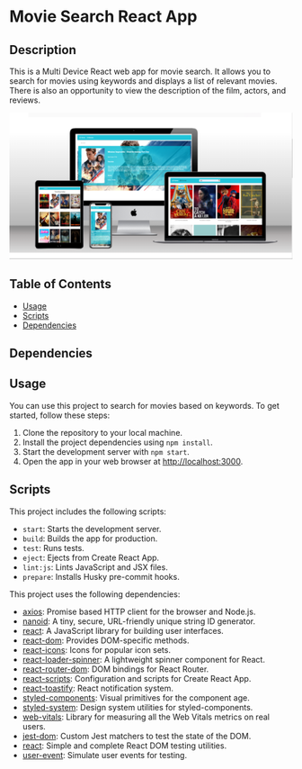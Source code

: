 # Movie Search React App

## Description

This is a Multi Device React web app for movie search. It allows you to search
for movies using keywords and displays a list of relevant movies. There is also
an opportunity to view the description of the film, actors, and reviews.

![](/public/movies_search_scrin.png)

## Table of Contents

- [Usage](#usage)
- [Scripts](#scripts)
- [Dependencies](#dependencies)

## Dependencies

## Usage

You can use this project to search for movies based on keywords. To get started,
follow these steps:

1. Clone the repository to your local machine.
2. Install the project dependencies using `npm install`.
3. Start the development server with `npm start`.
4. Open the app in your web browser at
   [http://localhost:3000](http://localhost:3000).

## Scripts

This project includes the following scripts:

- `start`: Starts the development server.
- `build`: Builds the app for production.
- `test`: Runs tests.
- `eject`: Ejects from Create React App.
- `lint:js`: Lints JavaScript and JSX files.
- `prepare`: Installs Husky pre-commit hooks.

This project uses the following dependencies:

- [axios](https://www.npmjs.com/package/axios): Promise based HTTP client for
  the browser and Node.js.
- [nanoid](https://www.npmjs.com/package/nanoid): A tiny, secure, URL-friendly
  unique string ID generator.
- [react](https://reactjs.org/): A JavaScript library for building user
  interfaces.
- [react-dom](https://www.npmjs.com/package/react-dom): Provides DOM-specific
  methods.
- [react-icons](https://www.npmjs.com/package/react-icons): Icons for popular
  icon sets.
- [react-loader-spinner](https://www.npmjs.com/package/react-loader-spinner): A
  lightweight spinner component for React.
- [react-router-dom](https://www.npmjs.com/package/react-router-dom): DOM
  bindings for React Router.
- [react-scripts](https://www.npmjs.com/package/react-scripts): Configuration
  and scripts for Create React App.
- [react-toastify](https://www.npmjs.com/package/react-toastify): React
  notification system.
- [styled-components](https://www.npmjs.com/package/styled-components): Visual
  primitives for the component age.
- [styled-system](https://www.npmjs.com/package/styled-system): Design system
  utilities for styled-components.
- [web-vitals](https://www.npmjs.com/package/web-vitals): Library for measuring
  all the Web Vitals metrics on real users.
- [jest-dom](https://www.npmjs.com/package/@testing-library/jest-dom): Custom
  Jest matchers to test the state of the DOM.
- [react](https://www.npmjs.com/package/@testing-library/react): Simple and
  complete React DOM testing utilities.
- [user-event](https://www.npmjs.com/package/@testing-library/user-event):
  Simulate user events for testing.

